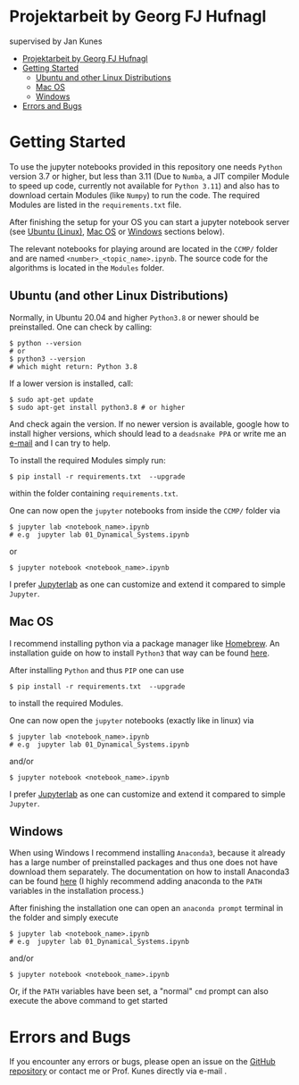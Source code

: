 # Projektarbeit by Georg FJ Hufnagl

supervised by Jan Kunes

<!-- TOC -->

-   [Projektarbeit by Georg FJ Hufnagl](#projektarbeit-by-georg-fj-hufnagl)
-   [Getting Started](#getting-started)
    -   [Ubuntu and other Linux Distributions](#ubuntu-and-other-linux-distributions)
    -   [Mac OS](#mac-os)
    -   [Windows](#windows)
-   [Errors and Bugs](#errors-and-bugs)

<!-- /TOC -->

# Getting Started

To use the jupyter notebooks provided in this repository one needs `Python` version 3.7 or higher, but less than 3.11 (Due to `Numba`, a JIT compiler Module to speed up code, currently not available for `Python 3.11`) and also has to download certain Modules (like `Numpy`) to run the code. The required Modules are listed in the `requirements.txt` file.

After finishing the setup for your OS you can start a jupyter notebook server (see [Ubuntu (Linux)](#ubuntu-linux), [Mac OS](#mac-os) or [Windows](#windows) sections below).

The relevant notebooks for playing around are located in the `CCMP/` folder and are named `<number>_<topic_name>.ipynb`. The source code for the algorithms is located in the `Modules` folder.

## Ubuntu (and other Linux Distributions)

Normally, in Ubuntu 20.04 and higher `Python3.8` or newer should be preinstalled. One can check by calling:

    $ python --version
    # or
    $ python3 --version
    # which might return: Python 3.8

If a lower version is installed, call:

    $ sudo apt-get update
    $ sudo apt-get install python3.8 # or higher

And check again the version. If no newer version is available, google how to install higher versions, which should lead to a `deadsnake PPA` or write me an [e-mail](https://github.com/Georg912/Projektarbeit_Kunes/issues) and I can try to help.

To install the required Modules simply run:

    $ pip install -r requirements.txt  --upgrade

within the folder containing `requirements.txt`.

One can now open the `jupyter` notebooks from inside the `CCMP/` folder via

    $ jupyter lab <notebook_name>.ipynb
    # e.g  jupyter lab 01_Dynamical_Systems.ipynb

or

    $ jupyter notebook <notebook_name>.ipynb

I prefer [Jupyterlab](https://jupyterlab.readthedocs.io/en/stable/) as one can customize and extend it compared to simple `Jupyter`.

## Mac OS

I recommend installing python via a package manager like [Homebrew](https://brew.sh/). An installation guide on how to install `Python3` that way can be found [here](https://docs.python-guide.org/starting/install3/osx/).

After installing `Python` and thus `PIP` one can use

    $ pip install -r requirements.txt  --upgrade

to install the required Modules.

One can now open the `jupyter` notebooks (exactly like in linux) via

    $ jupyter lab <notebook_name>.ipynb
    # e.g  jupyter lab 01_Dynamical_Systems.ipynb

and/or

    $ jupyter notebook <notebook_name>.ipynb

I prefer [Jupyterlab](https://jupyterlab.readthedocs.io/en/stable/) as one can customize and extend it compared to simple `Jupyter`.

## Windows

When using Windows I recommend installing `Anaconda3`, because it already has a large number of preinstalled packages and thus one does not have download them separately. The documentation on how to install Anaconda3 can be found [here](https://docs.anaconda.com/anaconda/install/windows/) (I highly recommend adding anaconda to the `PATH` variables in the installation process.)

After finishing the installation one can open an `anaconda prompt` terminal in the folder and simply execute

    $ jupyter lab <notebook_name>.ipynb
    # e.g  jupyter lab 01_Dynamical_Systems.ipynb

and/or

    $ jupyter notebook <notebook_name>.ipynb

Or, if the `PATH` variables have been set, a "normal" `cmd` prompt can also execute the above command to get started

# Errors and Bugs

If you encounter any errors or bugs, please open an issue on the [GitHub repository](https://github.com/Georg912/Projektarbeit_Kunes/issues) or contact me or Prof. Kunes directly via e-mail .

